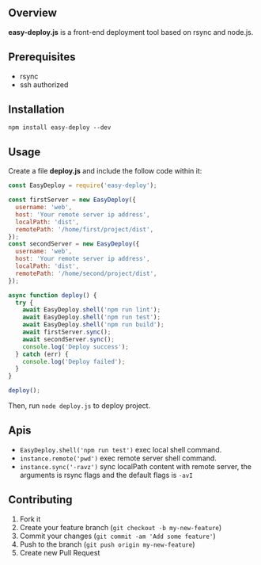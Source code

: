 Overview
--------

**easy-deploy.js** is a front-end deployment tool based on rsync and node.js.

Prerequisites
-------------

* rsync
* ssh authorized

Installation
------------

```
npm install easy-deploy --dev
```

Usage
-----

Create a file **deploy.js** and include the follow code within it:

```javascript
const EasyDeploy = require('easy-deploy');

const firstServer = new EasyDeploy({
  username: 'web',
  host: 'Your remote server ip address',
  localPath: 'dist',
  remotePath: '/home/first/project/dist',
});
const secondServer = new EasyDeploy({
  username: 'web',
  host: 'Your remote server ip address',
  localPath: 'dist',
  remotePath: '/home/second/project/dist',
});

async function deploy() {
  try {
    await EasyDeploy.shell('npm run lint');
    await EasyDeploy.shell('npm run test');
    await EasyDeploy.shell('npm run build');
    await firstServer.sync();
    await secondServer.sync();
    console.log('Deploy success');
  } catch (err) {
    console.log('Deploy failed');
  }
}

deploy();
```

Then, run `node deploy.js` to deploy project.

Apis
----

- `EasyDeploy.shell('npm run test')` exec local shell command.
- `instance.remote('pwd')` exec remote server shell command.
- `instance.sync('-ravz')` sync localPath content with remote server, the arguments is rsync flags and the default flags is `-avI`

Contributing
-------------

1. Fork it
2. Create your feature branch (`git checkout -b my-new-feature`)
3. Commit your changes (`git commit -am 'Add some feature'`)
4. Push to the branch (`git push origin my-new-feature`)
5. Create new Pull Request
